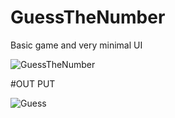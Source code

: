 # GuessTheNumber

Basic game and very minimal UI 

![GuessTheNumber](https://github.com/farrucoder/GuessTheNumberGame/assets/114243390/5e9bd01c-94bd-47d5-8af3-a1e1d8b67789)

#OUT PUT

![Guess](https://github.com/farrucoder/GuessTheNumberGame/assets/114243390/ea2fda83-46d6-41f0-805c-f135a8a19abf)
